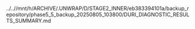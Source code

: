 ../..//mnt/h/ARCHIVE/.UNWRAP/D/STAGE2_INNER/eb383394101a/backup_repository/phase5_5_backup_20250805_103800/DURI_DIAGNOSTIC_RESULTS_SUMMARY.md